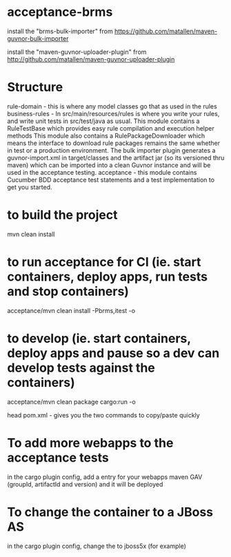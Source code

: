 acceptance-brms
===============



install the "brms-bulk-importer" from https://github.com/matallen/maven-guvnor-bulk-importer

install the "maven-guvnor-uploader-plugin" from http://github.com/matallen/maven-guvnor-uploader-plugin


# Structure
rule-domain      - this is where any model classes go that as used in the rules
business-rules   - In src/main/resources/rules is where you write your rules, and write unit tests in src/test/java as usual.
                   This module contains a RuleTestBase which provides easy rule compilation and execution helper methods
                   This module also contains a RulePackageDownloader which means the interface to download rule packages remains the same
                     whether in test or a production environment.
                   The bulk importer plugin generates a guvnor-import.xml in target/classes and the artifact jar (so its versioned thru maven) which can be imported into a clean Guvnor instance
                     and will be used in the acceptance testing.
acceptance       - this module contains Cucumber BDD acceptance test statements and a test implementation to get you started.


# to build the project
mvn clean install

# to run acceptance for CI (ie. start containers, deploy apps, run tests and stop containers)
acceptance/mvn clean install -Pbrms,itest -o

# to develop (ie. start containers, deploy apps and pause so a dev can develop tests against the containers)
acceptance/mvn clean package cargo:run -o

head pom.xml - gives you the two commands to copy/paste quickly


# To add more webapps to the acceptance tests
in the cargo plugin config, add a <deployable> entry for your webapps maven GAV (groupId, artifactId and version) and it will be deployed


# To change the container to a JBoss AS
in the cargo plugin config, change the <containerId> to jboss5x (for example)

